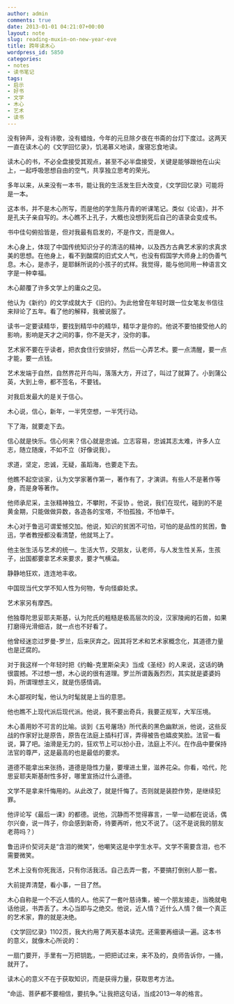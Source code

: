 ```yaml
---
author: admin
comments: true
date: 2013-01-01 04:21:07+00:00
layout: note
slug: reading-muxin-on-new-year-eve
title: 跨年读木心
wordpress_id: 5850
categories:
- notes
- 读书笔记
tags:
- 启示
- 好书
- 文学
- 木心
- 艺术
- 读书
---
```


没有钟声，没有诗歌，没有蜡烛，今年的元旦除夕夜在书斋的台灯下度过。这两天一直在读木心的《文学回忆录》，饥渴慕义地读，废寝忘食地读。

读木心的书，不必全盘接受其观点，甚至不必半盘接受，关键是能够跟他在山尖上，一起呼吸思想自由的空气，共享独立思考的荣光。

多年以来，从来没有一本书，能让我的生活发生巨大改变，《文学回忆录》可能将是一本。

这本书，并不是木心所写，而是他的学生陈丹青的听课笔记。类似《论语》，并不是孔夫子亲自写的。木心瞧不上孔子，大概也没想到死后自己的语录会变成书。

书中佳句俯拾皆是，但对我最有启发的，不是作文，而是做人。

木心身上，体现了中国传统知识分子的清洁的精神，以及西方古典艺术家的求真求美的思想。在他身上，看不到酸腐的旧式文人气，也没有假国学大师身上的伪善气息。木心，是赤子，是耶稣所说的小孩子的式样。我觉得，能与他同用一种语言文字是一种幸福。

木心颠覆了许多文学上的庸众之见。

他认为《新约》的文学成就大于《旧约》。为此他曾在年轻时跟一位女笔友书信往来辩论了五年。看了他的解释，我被说服了。

读书一定要读精华，要找到精华中的精华，精华才是你的。他说不要怕接受他人的影响，影响是天才之间的事，你不是天才，没你的事。

艺术家不要在乎读者，把衣食住行安排好，然后一心弄艺术。要一点清醒，要一点才能，要一点钱。

艺术发端于自然，自然界花开鸟叫，落落大方，开过了，叫过了就算了。小到蒲公英，大到上帝，都不签名，不要钱。

对我启发最大的是关于信心。

木心说，信心，新年，一半凭空想，一半凭行动。

下了海，就要走下去。

信心就是快乐。信心何来？信心就是忠诚。立志容易，忠诚其志太难，许多人立志，随立随废，不如不立（好像说我）。

求道，坚定，忠诚，无疑，虽蹈海，也要走下去。

他瞧不起空谈家，认为文学家著作第一，著作有了，才演讲。有些人不是著作等身，而是身等著作。

他师承尼采，主张精神独立，不攀附，不妥协 。他说，我们在现代，碰到的不是黄金期，只能做做异数，各造各的宝塔，不怕孤独，不怕单干。

木心对于鲁迅可谓爱憾交加。他说，知识的贫困不可怕，可怕的是品性的贫困，鲁迅，学者教授都没看清楚，他就骂上了。

他主张生活与艺术的统一。生活大节，交朋友，认老师，与人发生性关系，生孩子，出国都要拿艺术来要求，要才气横溢。

静静地狂欢，连连地丰收。

中国现当代文学不知人性为何物，专向怪癖处求。

艺术家另有摩西。

他独尊陀思妥耶夫斯基，认为陀氏的粗糙是极高层次的没，汉家陵阙的石兽，如果打磨得光滑细洁，就一点也不好看了。

他曾经迷恋过罗曼-罗兰，后来厌弃之。因其将艺术和艺术家概念化，其道德力量也是迂腐的。

对于我这样一个年轻时把《约翰-克里斯朵夫》当成《圣经》的人来说，这话的确很震撼。不过想一想，木心说的很有道理。罗兰所谓轰轰烈烈，其实就是婆婆妈妈，所谓理想主义，就是伤感情调。

木心鄙视时髦，他认为时髦就是上当的意思。

他也瞧不上现代派后现代派。他说，我不要出奇兵，我要正规军，大军压境。

木心善用妙不可言的比喻。谈到《五号屠场》所代表的黑色幽默派，他说，这些反战的作家好比是原告，原告在法庭上插科打诨，弄得被告也嬉皮笑脸。法官一看说，算了吧。油滑是无力的，狂欢节上可以扮小丑，法庭上不兴。在作品中要保持法官的尊严，这是最高的也是最低的要求。

道德不能拿出来张扬，道德是隐性力量，要埋进土里，滋养花朵。你看，哈代，陀思妥耶夫斯基耐性多好，哪里宣扬过什么道德。

文学不是拿来忏悔用的。从此改了，就是忏悔了。否则就是装腔作势，是继续犯罪。

他评论写《最后一课》的都德。说他，沉静而不觉得寡言，一举一动都在说话，偶尔兴奋，说一阵子，你会感到新奇，待要再听，他又不说了。（这不是说我的朋友老蒋吗？）

鲁迅评价契诃夫是“含泪的微笑”，他嘲笑这是中学生水平。文学不需要含泪，也不需要微笑。

艺术上没有你死我活，只有你活我活。自己去弄一套，不要搞打倒别人那一套。

大前提弄清楚，看小事，一目了然。

木心自称是一个不近人情的人。他买了一套叶慈诗集，被一个朋友接走，当晚就电话他说，书弄丢了。木心当即与之绝交。他说，近人情？近什么人情？做一个真正的艺术家，靠的就是决绝。

《文学回忆录》1102页，我大约用了两天基本读完。还需要再细读一遍。这本书的意义，就像木心所说的：

一扇门要开，手里有一万把钥匙，一把把试过来，来不及的，良师告诉你，一捅，就开了。

读木心的意义不在于获取知识，而是获得力量，获取思考方法。

“命运、菩萨都不要相信，要抗争。”让我把这句话，当成2013一年的格言。

 
